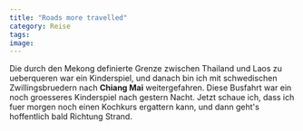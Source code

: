 ```yaml
---
title: "Roads more travelled"
category: Reise
tags: 
image: 
---
```


Die durch den Mekong definierte Grenze zwischen Thailand und Laos zu ueberqueren war ein Kinderspiel, und danach bin ich mit schwedischen Zwillingsbruedern nach **Chiang Mai** weitergefahren. Diese Busfahrt war ein noch groesseres Kinderspiel nach gestern Nacht. Jetzt schaue ich, dass ich fuer morgen noch einen Kochkurs ergattern kann, und dann geht's hoffentlich bald Richtung Strand.

